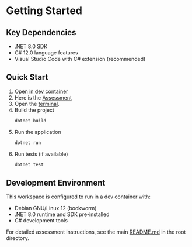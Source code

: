# Getting Started

## Key Dependencies

- .NET 8.0 SDK
- C# 12.0 language features
- Visual Studio Code with C# extension (recommended)

## Quick Start

1. [Open in dev container](command:remote-containers.reopenInContainer)
1. Here is the [Assessment](Assessment.md)
1. Open the [terminal](command:workbench.action.terminal.new).
1. Build the project
   ```bash
   dotnet build
   ```
1. Run the application
   ```bash
   dotnet run
   ```
1. Run tests (if available)
   ```bash
   dotnet test
   ```

## Development Environment

This workspace is configured to run in a dev container with:
- Debian GNU/Linux 12 (bookworm)
- .NET 8.0 runtime and SDK pre-installed
- C# development tools

For detailed assessment instructions, see the main [README.md](../README.md)
in the root directory.
